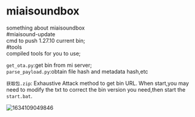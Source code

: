 # miaisoundbox
something about miaisoundbox<br>
#miaisound-update <br>
cmd to push 1.27.10 current bin;<br>
#tools<br>
compiled tools for you to use;<br>

`get_ota.py`:get bin from mi server;<br>
`parse_payload.py`:obtain  file hash  and metadata hash,etc <br>

`获取包.zip`: Exhaustive Attack method to get bin URL. When start,you may need to modify the txt to correct the bin version you need,then start the `start.bat`.<br>



![1634109049846](https://user-images.githubusercontent.com/8010088/137085504-c3bbab3e-9721-457c-9e03-e9b58c36a3c5.png)
